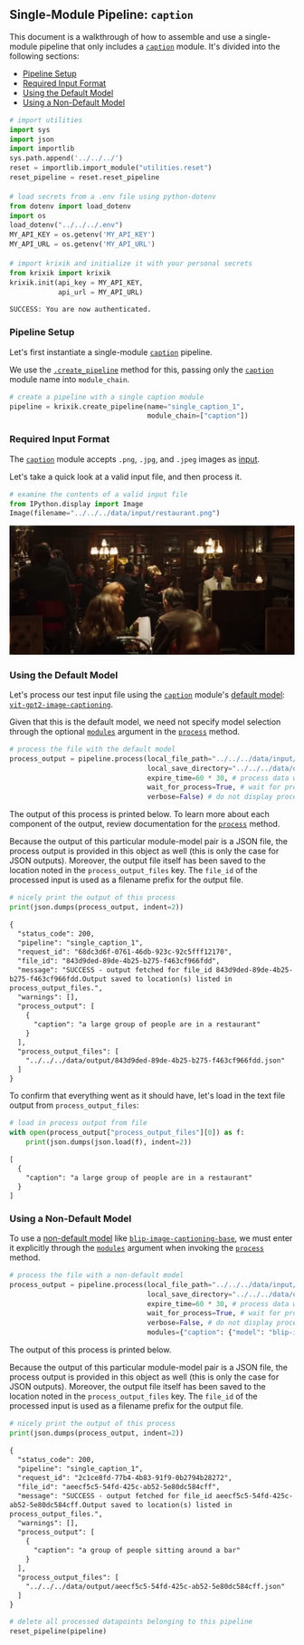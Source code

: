 ## Single-Module Pipeline: `caption`

This document is a walkthrough of how to assemble and use a single-module pipeline that only includes a [`caption`](../../modules/ai_modules/caption_module.md) module. It's divided into the following sections:

- [Pipeline Setup](#pipeline-setup)
- [Required Input Format](#required-input-format)
- [Using the Default Model](#using-the-default-model)
- [Using a Non-Default Model](#using-a-non-default-model)


```python
# import utilities
import sys 
import json
import importlib
sys.path.append('../../../')
reset = importlib.import_module("utilities.reset")
reset_pipeline = reset.reset_pipeline

# load secrets from a .env file using python-dotenv
from dotenv import load_dotenv
import os
load_dotenv("../../../.env")
MY_API_KEY = os.getenv('MY_API_KEY')
MY_API_URL = os.getenv('MY_API_URL')

# import krixik and initialize it with your personal secrets
from krixik import krixik
krixik.init(api_key = MY_API_KEY, 
            api_url = MY_API_URL)
```

    SUCCESS: You are now authenticated.


### Pipeline Setup

Let's first instantiate a single-module [`caption`](../../modules/ai_modules/caption_module.md) pipeline.

We use the [`.create_pipeline`](../../system/pipeline_creation/create_pipeline.md) method for this, passing only the [`caption`](../../modules/ai_modules/caption_module.md) module name into `module_chain`.


```python
# create a pipeline with a single caption module
pipeline = krixik.create_pipeline(name="single_caption_1",
                                  module_chain=["caption"])
```

### Required Input Format

The [`caption`](../../modules/ai_modules/caption_module.md) module accepts `.png`, `.jpg`, and `.jpeg` images as [input](../../modules/ai_modules/caption_module.md#inputs-and-outputs-of-the-caption-module).

Let's take a quick look at a valid input file, and then process it.


```python
# examine the contents of a valid input file
from IPython.display import Image
Image(filename="../../../data/input/restaurant.png")
```




    
![png](single_caption_files/single_caption_6_0.png)
    



### Using the Default Model

Let's process our test input file using the [`caption`](../../modules/ai_modules/caption_module.md) module's [default model](../../modules/ai_modules/caption_module.md#available-models-in-the-caption-module): [`vit-gpt2-image-captioning`](https://huggingface.co/nlpconnect/vit-gpt2-image-captioning).

Given that this is the default model, we need not specify model selection through the optional [`modules`](../../system/parameters_processing_files_through_pipelines/process_method.md#selecting-models-via-the-modules-argument) argument in the [`process`](../../system/parameters_processing_files_through_pipelines/process_method.md) method.


```python
# process the file with the default model
process_output = pipeline.process(local_file_path="../../../data/input/restaurant.png", # the initial local filepath where the input file is stored
                                  local_save_directory="../../../data/output", # the local directory that the output file will be saved to
                                  expire_time=60 * 30, # process data will be deleted from the Krixik system in 30 minutes
                                  wait_for_process=True, # wait for process to complete before returning IDE control to user
                                  verbose=False) # do not display process update printouts upon running code
```

The output of this process is printed below. To learn more about each component of the output, review documentation for the [`process`](../../system/parameters_processing_files_through_pipelines/process_method.md) method.

Because the output of this particular module-model pair is a JSON file, the process output is provided in this object as well (this is only the case for JSON outputs).  Moreover, the output file itself has been saved to the location noted in the `process_output_files` key.  The `file_id` of the processed input is used as a filename prefix for the output file.


```python
# nicely print the output of this process
print(json.dumps(process_output, indent=2))
```

    {
      "status_code": 200,
      "pipeline": "single_caption_1",
      "request_id": "68dc3d6f-0761-46db-923c-92c5fff12170",
      "file_id": "843d9ded-89de-4b25-b275-f463cf966fdd",
      "message": "SUCCESS - output fetched for file_id 843d9ded-89de-4b25-b275-f463cf966fdd.Output saved to location(s) listed in process_output_files.",
      "warnings": [],
      "process_output": [
        {
          "caption": "a large group of people are in a restaurant"
        }
      ],
      "process_output_files": [
        "../../../data/output/843d9ded-89de-4b25-b275-f463cf966fdd.json"
      ]
    }


To confirm that everything went as it should have, let's load in the text file output from `process_output_files`:


```python
# load in process output from file
with open(process_output["process_output_files"][0]) as f:
    print(json.dumps(json.load(f), indent=2))
```

    [
      {
        "caption": "a large group of people are in a restaurant"
      }
    ]


### Using a Non-Default Model

To use a [non-default model](../../modules/ai_modules/caption_module.md#available-models-in-the-caption-module) like [`blip-image-captioning-base`](https://huggingface.co/Salesforce/blip-image-captioning-base), we must enter it explicitly through the [`modules`](../../system/parameters_processing_files_through_pipelines/process_method.md#selecting-models-via-the-modules-argument) argument when invoking the [`process`](../../system/parameters_processing_files_through_pipelines/process_method.md) method.


```python
# process the file with a non-default model
process_output = pipeline.process(local_file_path="../../../data/input/restaurant.png", # the initial local filepath where the input file is stored
                                  local_save_directory="../../../data/output", # the local directory that the output file will be saved to
                                  expire_time=60 * 30, # process data will be deleted from the Krixik system in 30 minutes
                                  wait_for_process=True, # wait for process to complete before returning IDE control to user
                                  verbose=False, # do not display process update printouts upon running code
                                  modules={"caption": {"model": "blip-image-captioning-base"}}) # specify a non-default model for this process
```

The output of this process is printed below.

Because the output of this particular module-model pair is a JSON file, the process output is provided in this object as well (this is only the case for JSON outputs).  Moreover, the output file itself has been saved to the location noted in the `process_output_files` key.  The `file_id` of the processed input is used as a filename prefix for the output file.


```python
# nicely print the output of this process
print(json.dumps(process_output, indent=2))
```

    {
      "status_code": 200,
      "pipeline": "single_caption_1",
      "request_id": "2c1ce8fd-77b4-4b83-91f9-0b2794b28272",
      "file_id": "aeecf5c5-54fd-425c-ab52-5e80dc584cff",
      "message": "SUCCESS - output fetched for file_id aeecf5c5-54fd-425c-ab52-5e80dc584cff.Output saved to location(s) listed in process_output_files.",
      "warnings": [],
      "process_output": [
        {
          "caption": "a group of people sitting around a bar"
        }
      ],
      "process_output_files": [
        "../../../data/output/aeecf5c5-54fd-425c-ab52-5e80dc584cff.json"
      ]
    }



```python
# delete all processed datapoints belonging to this pipeline
reset_pipeline(pipeline)
```
